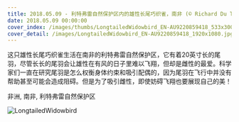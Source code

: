 ```yaml
---
title: 2018.05.09 - 利特弗雷自然保护区内的雄性长尾巧织雀，南非 (© Richard Du Toit/Getty Images)
date: 2018.05.09 00:00:00
cover_index: /images/thumbs/LongtailedWidowbird_EN-AU9220859418_533x300.jpg
cover_detail: /images/LongtailedWidowbird_EN-AU9220859418_1920x1080.jpg
---
```


这只雄性长尾巧织雀生活在南非的利特弗雷自然保护区，它有着20英寸长的尾羽，尽管长长的尾羽会让雄性在有风的日子里难以飞翔，但却是雌性的最爱。科学家们一直在研究尾羽是怎么权衡身体约束和吸引配偶的，因为尾羽在飞行中并没有帮助甚至可能会造成阻碍。但是为了吸引雌性，即使妨碍飞翔也要展现自己的美！

非洲, 南非, 利特弗雷自然保护区

![LongtailedWidowbird](/images/LongtailedWidowbird_EN-AU9220859418_1920x1080.jpg)

